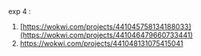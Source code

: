 exp 4 :
1) [https://wokwi.com/projects/441045758134188033](https://wokwi.com/projects/441046479660733441)
3)  https://wokwi.com/projects/441048131075415041
